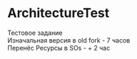 # ArchitectureTest
 Тестовое задание  
 Изначальная версия в old fork  - 7 часов  
 Перенёс Ресурсы в SOs - + 2 чаc

